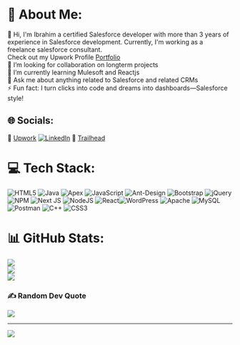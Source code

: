 # 💫 About Me:
🔭  Hi, I'm Ibrahim a certified Salesforce developer with more than 3 years of experience in Salesforce development. Currently, I'm working as a freelance salesforce consultant.<br> Check out my Upwork Profile [Portfolio](https://www.upwork.com/freelancers/muhammadibrahima6)<br>🤝 I’m looking for collaboration on longterm projects<br>🌱 I’m currently learning Mulesoft and Reactjs<br>💬 Ask me about anything related to Salesforce and related CRMs<br>⚡ Fun fact: I turn clicks into code and dreams into dashboards—Salesforce style!



## 🌐 Socials:
🔗 [Upwork](https://www.upwork.com/freelancers/muhammadibrahima6) [![LinkedIn](https://img.shields.io/badge/LinkedIn-%230077B5.svg?logo=linkedin&logoColor=white)](https://www.linkedin.com/in/ibrahim-ahmed-ba406221b/) 🔗 [Trailhead](http://salesforce.com/trailblazer/devibrahim) 

# 💻 Tech Stack:
![HTML5](https://img.shields.io/badge/html5-%23E34F26.svg?style=for-the-badge&logo=html5&logoColor=white) ![Java](https://img.shields.io/badge/java-%23ED8B00.svg?style=for-the-badge&logo=openjdk&logoColor=white)
![Apex](https://img.shields.io/badge/apex-%23ED8B00.svg?style=for-the-badge&logo=openjdk&logoColor=white)
![JavaScript](https://img.shields.io/badge/javascript-%23323330.svg?style=for-the-badge&logo=javascript&logoColor=%23F7DF1E) ![Ant-Design](https://img.shields.io/badge/-AntDesign-%230170FE?style=for-the-badge&logo=ant-design&logoColor=white) ![Bootstrap](https://img.shields.io/badge/bootstrap-%238511FA.svg?style=for-the-badge&logo=bootstrap&logoColor=white) ![jQuery](https://img.shields.io/badge/jquery-%230769AD.svg?style=for-the-badge&logo=jquery&logoColor=white) ![NPM](https://img.shields.io/badge/NPM-%23CB3837.svg?style=for-the-badge&logo=npm&logoColor=white) ![Next JS](https://img.shields.io/badge/Next-black?style=for-the-badge&logo=next.js&logoColor=white) ![NodeJS](https://img.shields.io/badge/node.js-6DA55F?style=for-the-badge&logo=node.js&logoColor=white) ![React](https://img.shields.io/badge/react-%2320232a.svg?style=for-the-badge&logo=react&logoColor=%2361DAFB)![WordPress](https://img.shields.io/badge/WordPress-%23117AC9.svg?style=for-the-badge&logo=WordPress&logoColor=white) ![Apache](https://img.shields.io/badge/apache-%23D42029.svg?style=for-the-badge&logo=apache&logoColor=white) ![MySQL](https://img.shields.io/badge/mysql-%2300000f.svg?style=for-the-badge&logo=mysql&logoColor=white) ![Postman](https://img.shields.io/badge/Postman-FF6C37?style=for-the-badge&logo=postman&logoColor=white)
![C++](https://img.shields.io/badge/c++-%2300599C.svg?style=for-the-badge&logo=c%2B%2B&logoColor=white) ![CSS3](https://img.shields.io/badge/css3-%231572B6.svg?style=for-the-badge&logo=css3&logoColor=white)
# 📊 GitHub Stats:
![](https://github-readme-stats.vercel.app/api?username=sf-dev-ibrahim&theme=dark&hide_border=true&include_all_commits=true&count_private=true)<br/>
![](https://github-readme-streak-stats.herokuapp.com/?user=sf-dev-ibrahim&theme=dark&hide_border=true)<br/>
![](https://github-readme-stats.vercel.app/api/top-langs/?username=sf-dev-ibrahim&theme=dark&hide_border=true&include_all_commits=true&count_private=true&layout=compact)

### ✍️ Random Dev Quote
![](https://quotes-github-readme.vercel.app/api?type=horizontal&theme=radical)

---
[![](https://visitcount.itsvg.in/api?id=sf-dev-ibrahim&icon=0&color=0)](https://visitcount.itsvg.in)

<!-- Proudly created with GPRM ( https://gprm.itsvg.in ) -->
